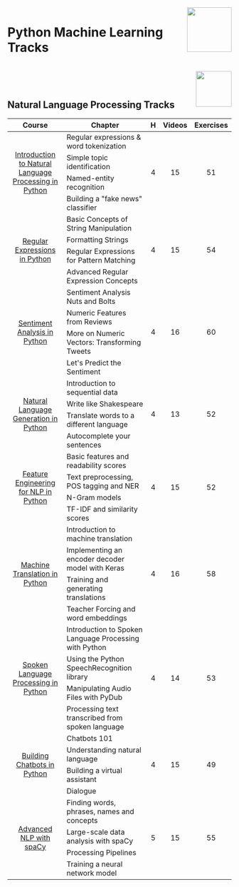 <img align="right" width="100" src="https://github.com/cs-MohamedAyman/DataCamp-Tracks/blob/master/organizations-logos/datacamp.jpg">

# Python Machine Learning Tracks

<br>
<img align="right" width="80" height="80" src="https://github.com/cs-MohamedAyman/DataCamp-Tracks/blob/master/organizations-logos/python.jpg">
<br><br>

## Natural Language Processing Tracks

<table>
    <thead>
        <tr>
            <th width="40%">Course</th>
            <th width="60%">Chapter</th>
            <th>H</th>
            <th>Videos</th>
            <th>Exercises</th>
        </tr>
    </thead>
    <tbody>
            <tr>
                <td rowspan=4 align=center>
<a href="https://learn.datacamp.com/courses/introduction-to-natural-language-processing-in-python">Introduction to Natural Language Processing in Python</a><br>
                <td align="left">Regular expressions & word tokenization</td>
                <td rowspan=4 align="center">4</td>
                <td rowspan=4 align="center">15</td>
                <td rowspan=4 align="center">51</td>
                </td>
            </tr>
            <tr>
                <td align="left">Simple topic identification</td>
            </tr>
            <tr>
                <td align="left">Named-entity recognition</td>
            </tr>
            <tr>
                <td align="left">Building a "fake news" classifier</td>
            </tr>
            <tr>
                <td rowspan=4 align=center>
<a href="https://learn.datacamp.com/courses/regular-expressions-in-python">Regular Expressions in Python</a><br>
                <td align="left">Basic Concepts of String Manipulation</td>
                <td rowspan=4 align="center">4</td>
                <td rowspan=4 align="center">15</td>
                <td rowspan=4 align="center">54</td>
                </td>
            </tr>
            <tr>
                <td align="left">Formatting Strings</td>
            </tr>
            <tr>
                <td align="left">Regular Expressions for Pattern Matching</td>
            </tr>
            <tr>
                <td align="left">Advanced Regular Expression Concepts</td>
            </tr>
            <tr>
                <td rowspan=4 align=center>
<a href="https://learn.datacamp.com/courses/sentiment-analysis-in-python">Sentiment Analysis in Python</a><br>
                <td align="left">Sentiment Analysis Nuts and Bolts</td>
                <td rowspan=4 align="center">4</td>
                <td rowspan=4 align="center">16</td>
                <td rowspan=4 align="center">60</td>
                </td>
            </tr>
            <tr>
                <td align="left">Numeric Features from Reviews</td>
            </tr>
            <tr>
                <td align="left">More on Numeric Vectors: Transforming Tweets</td>
            </tr>
            <tr>
                <td align="left">Let's Predict the Sentiment</td>
            </tr>
            <tr>
                <td rowspan=4 align=center>
<a href="https://learn.datacamp.com/courses/natural-language-generation-in-python">Natural Language Generation in Python</a><br>
                <td align="left">Introduction to sequential data</td>
                <td rowspan=4 align="center">4</td>
                <td rowspan=4 align="center">13</td>
                <td rowspan=4 align="center">52</td>
                </td>
            </tr>
            <tr>
                <td align="left">Write like Shakespeare</td>
            </tr>
            <tr>
                <td align="left">Translate words to a different language</td>
            </tr>
            <tr>
                <td align="left">Autocomplete your sentences</td>
            </tr>
            <tr>
                <td rowspan=4 align=center>
<a href="https://learn.datacamp.com/courses/feature-engineering-for-nlp-in-python">Feature Engineering for NLP in Python</a><br>
                <td align="left">Basic features and readability scores</td>
                <td rowspan=4 align="center">4</td>
                <td rowspan=4 align="center">15</td>
                <td rowspan=4 align="center">52</td>
                </td>
            </tr>
            <tr>
                <td align="left">Text preprocessing, POS tagging and NER</td>
            </tr>
            <tr>
                <td align="left">N-Gram models</td>
            </tr>
            <tr>
                <td align="left">TF-IDF and similarity scores</td>
            </tr>
            <tr>
                <td rowspan=4 align=center>
<a href="https://learn.datacamp.com/courses/machine-translation-in-python">Machine Translation in Python</a><br>
                <td align="left">Introduction to machine translation</td>
                <td rowspan=4 align="center">4</td>
                <td rowspan=4 align="center">16</td>
                <td rowspan=4 align="center">58</td>
                </td>
            </tr>
            <tr>
                <td align="left">Implementing an encoder decoder model with Keras</td>
            </tr>
            <tr>
                <td align="left">Training and generating translations</td>
            </tr>
            <tr>
                <td align="left">Teacher Forcing and word embeddings</td>
            </tr>
            <tr>
                <td rowspan=4 align=center>
<a href="https://learn.datacamp.com/courses/spoken-language-processing-in-python">Spoken Language Processing in Python</a><br>
                <td align="left">Introduction to Spoken Language Processing with Python</td>
                <td rowspan=4 align="center">4</td>
                <td rowspan=4 align="center">14</td>
                <td rowspan=4 align="center">53</td>
                </td>
            </tr>
            <tr>
                <td align="left">Using the Python SpeechRecognition library</td>
            </tr>
            <tr>
                <td align="left">Manipulating Audio Files with PyDub</td>
            </tr>
            <tr>
                <td align="left">Processing text transcribed from spoken language</td>
            </tr>
            <tr>
                <td rowspan=4 align=center>
<a href="https://learn.datacamp.com/courses/building-chatbots-in-python">Building Chatbots in Python</a><br>
                <td align="left">Chatbots 101</td>
                <td rowspan=4 align="center">4</td>
                <td rowspan=4 align="center">15</td>
                <td rowspan=4 align="center">49</td>
                </td>
            </tr>
            <tr>
                <td align="left">Understanding natural language</td>
            </tr>
            <tr>
                <td align="left">Building a virtual assistant</td>
            </tr>
            <tr>
                <td align="left">Dialogue</td>
            </tr>
            <tr>
                <td rowspan=4 align=center>
<a href="https://learn.datacamp.com/courses/advanced-nlp-with-spacy">Advanced NLP with spaCy</a><br>
                <td align="left">Finding words, phrases, names and concepts</td>
                <td rowspan=4 align="center">5</td>
                <td rowspan=4 align="center">15</td>
                <td rowspan=4 align="center">55</td>
                </td>
            </tr>
            <tr>
                <td align="left">Large-scale data analysis with spaCy</td>
            </tr>
            <tr>
                <td align="left">Processing Pipelines</td>
            </tr>
            <tr>
                <td align="left">Training a neural network model</td>
            </tr>
    </tbody>
</table>
